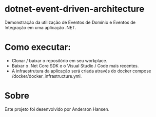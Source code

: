 # dotnet-event-driven-architecture
Demonstração da utilização de Eventos de Domínio e Eventos de Integração em uma aplicação .NET.

# Como executar:
- Clonar / baixar o repositório em seu workplace.
- Baixar o .Net Core SDK e o Visual Studio / Code mais recentes.
- A infraestrutura da aplicação será criada através do docker compose /docker/docker_infrastructure.yml.

# Sobre
Este projeto foi desenvolvido por Anderson Hansen.
